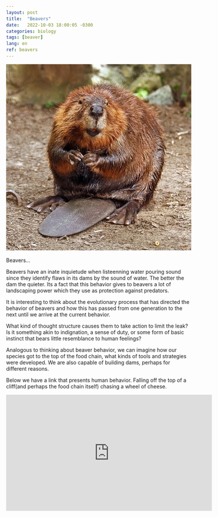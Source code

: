 ```yaml
---
layout: post
title:  "Beavers"
date:   2022-10-03 18:00:05 -0300
categories: biology
tags: [beaver]
lang: en
ref: beavers
---
```


![Beaver](https://raw.githubusercontent.com/kultzak/kultzak.github.io/master/_assets/images/American_Beaver.webp)

Beavers...

Beavers have an inate inquietude when listeenning water pouring sound since they identify flaws in its dams by the sound of water. The better the dam the quieter. Its a fact that this behavior gives to beavers a lot of landscaping power which they use as protection against predators.

It is interesting to think about the evolutionary process that has directed the behavior of beavers and how this has passed from one generation to the next until we arrive at the current behavior.

What kind of thought structure causes them to take action to limit the leak? Is it something akin to indignation, a sense of duty, or some form of basic instinct that bears little resemblance to human feelings?

Analogous to thinking about beaver behavior, we can imagine how our species got to the top of the food chain, what kinds of tools and strategies were developed. We are also capable of building dams, perhaps for different reasons.

Below we have a link that presents human behavior. Falling off the top of a cliff(and perhaps the food chain itself) chasing a wheel of cheese.

<iframe width="560" height="315" src="https://www.youtube.com/embed/gNj67kwWBoQ" frameborder="0" allowfullscreen></iframe>
